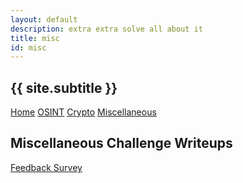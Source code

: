 ```yaml
---
layout: default
description: extra extra solve all about it
title: misc
id: misc
---
```


<link rel="stylesheet" href="writeupcss.css">

<h2>
{{ site.subtitle }}
</h2>

[Home](https://stainedswan.github.io/UIUCTF-2024)
[OSINT](https://stainedswan.github.io/UIUCTF-2024/OSINT)
[Crypto](https://stainedswan.github.io/UIUCTF-2024/Crypto)
[Miscellaneous](https://stainedswan.github.io/UIUCTF-2024/Miscellaneous)

## Miscellaneous Challenge Writeups

[Feedback Survey](https://stainedswan.github.io/UIUCTF-2024/Miscellaneous/Feedback)